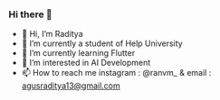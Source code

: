 ### Hi there 👋
- 👋 Hi, I’m Raditya
- 🔭 I’m currently a student of Help University
- 🌱 I’m currently learning Flutter
- 👀 I’m interested in AI Development
- 📫 How to reach me instagram : @ranvm_ & email : agusraditya13@gmail.com
<!--
**Radityaaaa/Radityaaaa** is a ✨ _special_ ✨ repository because its `README.md` (this file) appears on your GitHub profile.

Here are some ideas to get you started:

- 🔭 I’m currently working on Apple.inc
- 🌱 I’m currently learning Flutter
- 👯 I’m looking to collaborate on ...
- 🤔 I’m looking for help with ...
- 💬 Ask me about anything
- 📫 How to reach me: ...
- 😄 Pronouns: ...
- ⚡ Fun fact: ...
-->
